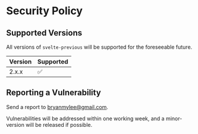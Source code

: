 # Security Policy

## Supported Versions

All versions of `svelte-previous` will be supported for the foreseeable future.

| Version | Supported          |
| ------- | ------------------ |
| 2.x.x   | :white_check_mark: |

## Reporting a Vulnerability

Send a report to [bryanmylee@gmail.com](mailto:bryanmylee@gmail.com?subject=svelte-previous%20Vulnerability).

Vulnerabilities will be addressed within one working week, and a minor-version will be released if possible.

